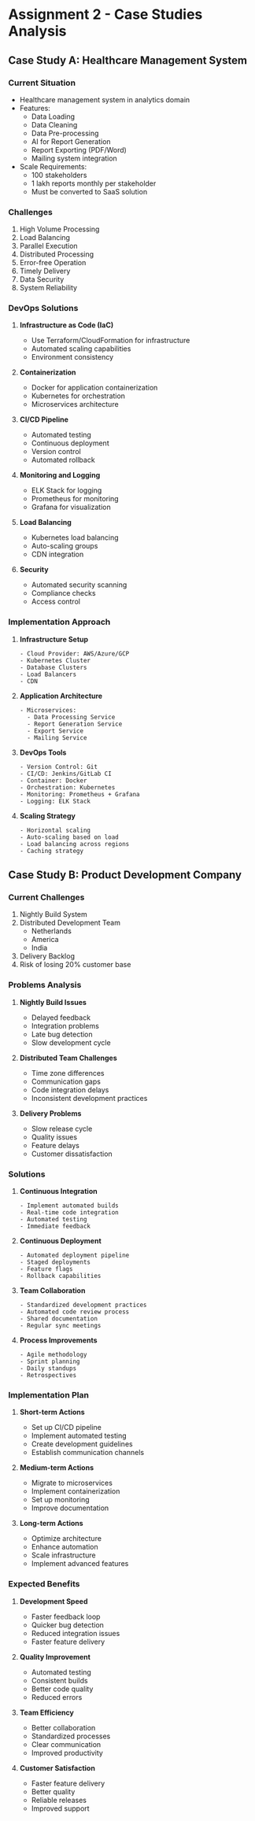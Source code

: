 # Assignment 2 - Case Studies Analysis

## Case Study A: Healthcare Management System

### Current Situation
- Healthcare management system in analytics domain
- Features:
  - Data Loading
  - Data Cleaning
  - Data Pre-processing
  - AI for Report Generation
  - Report Exporting (PDF/Word)
  - Mailing system integration
- Scale Requirements:
  - 100 stakeholders
  - 1 lakh reports monthly per stakeholder
  - Must be converted to SaaS solution

### Challenges
1. High Volume Processing
2. Load Balancing
3. Parallel Execution
4. Distributed Processing
5. Error-free Operation
6. Timely Delivery
7. Data Security
8. System Reliability

### DevOps Solutions

1. **Infrastructure as Code (IaC)**
   - Use Terraform/CloudFormation for infrastructure
   - Automated scaling capabilities
   - Environment consistency

2. **Containerization**
   - Docker for application containerization
   - Kubernetes for orchestration
   - Microservices architecture

3. **CI/CD Pipeline**
   - Automated testing
   - Continuous deployment
   - Version control
   - Automated rollback

4. **Monitoring and Logging**
   - ELK Stack for logging
   - Prometheus for monitoring
   - Grafana for visualization

5. **Load Balancing**
   - Kubernetes load balancing
   - Auto-scaling groups
   - CDN integration

6. **Security**
   - Automated security scanning
   - Compliance checks
   - Access control

### Implementation Approach

1. **Infrastructure Setup**
   ```
   - Cloud Provider: AWS/Azure/GCP
   - Kubernetes Cluster
   - Database Clusters
   - Load Balancers
   - CDN
   ```

2. **Application Architecture**
   ```
   - Microservices:
     - Data Processing Service
     - Report Generation Service
     - Export Service
     - Mailing Service
   ```

3. **DevOps Tools**
   ```
   - Version Control: Git
   - CI/CD: Jenkins/GitLab CI
   - Container: Docker
   - Orchestration: Kubernetes
   - Monitoring: Prometheus + Grafana
   - Logging: ELK Stack
   ```

4. **Scaling Strategy**
   ```
   - Horizontal scaling
   - Auto-scaling based on load
   - Load balancing across regions
   - Caching strategy
   ```

## Case Study B: Product Development Company

### Current Challenges
1. Nightly Build System
2. Distributed Development Team
   - Netherlands
   - America
   - India
3. Delivery Backlog
4. Risk of losing 20% customer base

### Problems Analysis
1. **Nightly Build Issues**
   - Delayed feedback
   - Integration problems
   - Late bug detection
   - Slow development cycle

2. **Distributed Team Challenges**
   - Time zone differences
   - Communication gaps
   - Code integration delays
   - Inconsistent development practices

3. **Delivery Problems**
   - Slow release cycle
   - Quality issues
   - Feature delays
   - Customer dissatisfaction

### Solutions

1. **Continuous Integration**
   ```
   - Implement automated builds
   - Real-time code integration
   - Automated testing
   - Immediate feedback
   ```

2. **Continuous Deployment**
   ```
   - Automated deployment pipeline
   - Staged deployments
   - Feature flags
   - Rollback capabilities
   ```

3. **Team Collaboration**
   ```
   - Standardized development practices
   - Automated code review process
   - Shared documentation
   - Regular sync meetings
   ```

4. **Process Improvements**
   ```
   - Agile methodology
   - Sprint planning
   - Daily standups
   - Retrospectives
   ```

### Implementation Plan

1. **Short-term Actions**
   - Set up CI/CD pipeline
   - Implement automated testing
   - Create development guidelines
   - Establish communication channels

2. **Medium-term Actions**
   - Migrate to microservices
   - Implement containerization
   - Set up monitoring
   - Improve documentation

3. **Long-term Actions**
   - Optimize architecture
   - Enhance automation
   - Scale infrastructure
   - Implement advanced features

### Expected Benefits

1. **Development Speed**
   - Faster feedback loop
   - Quicker bug detection
   - Reduced integration issues
   - Faster feature delivery

2. **Quality Improvement**
   - Automated testing
   - Consistent builds
   - Better code quality
   - Reduced errors

3. **Team Efficiency**
   - Better collaboration
   - Standardized processes
   - Clear communication
   - Improved productivity

4. **Customer Satisfaction**
   - Faster feature delivery
   - Better quality
   - Reliable releases
   - Improved support 